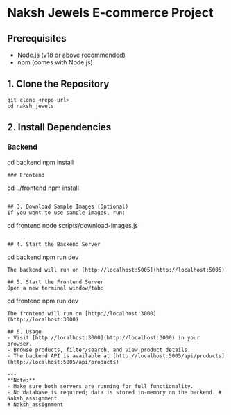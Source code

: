 # Naksh Jewels E-commerce Project

## Prerequisites
- Node.js (v18 or above recommended)
- npm (comes with Node.js)

## 1. Clone the Repository
```
git clone <repo-url>
cd naksh_jewels
```

## 2. Install Dependencies
### Backend

cd backend
npm install
```
### Frontend
```
cd ../frontend
npm install
```

## 3. Download Sample Images (Optional)
If you want to use sample images, run:
```
cd frontend
node scripts/download-images.js
```

## 4. Start the Backend Server
```
cd backend
npm run dev
```
The backend will run on [http://localhost:5005](http://localhost:5005)

## 5. Start the Frontend Server
Open a new terminal window/tab:
```
cd frontend
npm run dev
```
The frontend will run on [http://localhost:3000](http://localhost:3000)

## 6. Usage
- Visit [http://localhost:3000](http://localhost:3000) in your browser.
- Browse products, filter/search, and view product details.
- The backend API is available at [http://localhost:5005/api/products](http://localhost:5005/api/products)

---
**Note:**
- Make sure both servers are running for full functionality.
- No database is required; data is stored in-memory on the backend. # Naksh_assignment
# Naksh_assignment

